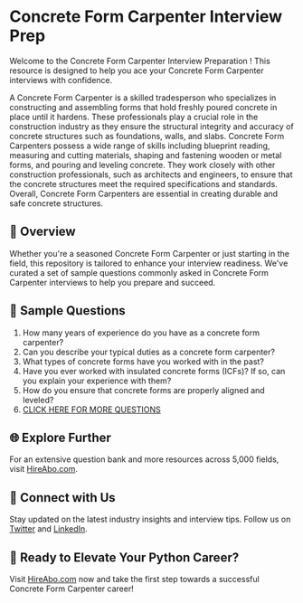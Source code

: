 # Concrete Form Carpenter Interview Prep

Welcome to the Concrete Form Carpenter Interview Preparation ! This resource is designed to help you ace your Concrete Form Carpenter interviews with confidence.

A Concrete Form Carpenter is a skilled tradesperson who specializes in constructing and assembling forms that hold freshly poured concrete in place until it hardens. These professionals play a crucial role in the construction industry as they ensure the structural integrity and accuracy of concrete structures such as foundations, walls, and slabs. Concrete Form Carpenters possess a wide range of skills including blueprint reading, measuring and cutting materials, shaping and fastening wooden or metal forms, and pouring and leveling concrete. They work closely with other construction professionals, such as architects and engineers, to ensure that the concrete structures meet the required specifications and standards. Overall, Concrete Form Carpenters are essential in creating durable and safe concrete structures.

## 🚀 Overview

Whether you're a seasoned Concrete Form Carpenter or just starting in the field, this repository is tailored to enhance your interview readiness. We've curated a set of sample questions commonly asked in Concrete Form Carpenter interviews to help you prepare and succeed.

## 📝 Sample Questions

1. How many years of experience do you have as a concrete form carpenter?
2. Can you describe your typical duties as a concrete form carpenter?
3. What types of concrete forms have you worked with in the past?
4. Have you ever worked with insulated concrete forms (ICFs)? If so, can you explain your experience with them?
5. How do you ensure that concrete forms are properly aligned and leveled?
6. [CLICK HERE FOR MORE QUESTIONS](https://hireabo.com/job/12_2_7/Concrete%20Form%20Carpenter)

## 🌐 Explore Further

For an extensive question bank and more resources across 5,000 fields, visit [HireAbo.com](https://www.hireabo.com).

## 📱 Connect with Us

Stay updated on the latest industry insights and interview tips. Follow us on [Twitter](https://twitter.com/hireabo) and [LinkedIn](https://www.linkedin.com/in/hire-abo-3609972a8/).

## 🚀 Ready to Elevate Your Python Career?

Visit [HireAbo.com](https://www.hireabo.com) now and take the first step towards a successful Concrete Form Carpenter career!